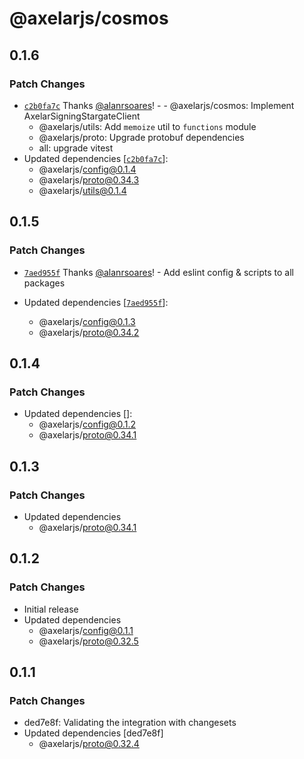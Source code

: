 # @axelarjs/cosmos

## 0.1.6

### Patch Changes

- [`c2b0fa7c`](https://github.com/axelarnetwork/axelarjs/commit/c2b0fa7c3920102a30e3e6d205e5574586c47d98) Thanks [@alanrsoares](https://github.com/alanrsoares)! - - @axelarjs/cosmos: Implement AxelarSigningStargateClient
  - @axelarjs/utils: Add `memoize` util to `functions` module
  - @axelarjs/proto: Upgrade protobuf dependencies
  - all: upgrade vitest
- Updated dependencies [[`c2b0fa7c`](https://github.com/axelarnetwork/axelarjs/commit/c2b0fa7c3920102a30e3e6d205e5574586c47d98)]:
  - @axelarjs/config@0.1.4
  - @axelarjs/proto@0.34.3
  - @axelarjs/utils@0.1.4

## 0.1.5

### Patch Changes

- [`7aed955f`](https://github.com/axelarnetwork/axelarjs/commit/7aed955f4282d10df4e222a402b5701f9b874a88) Thanks [@alanrsoares](https://github.com/alanrsoares)! - Add eslint config & scripts to all packages

- Updated dependencies [[`7aed955f`](https://github.com/axelarnetwork/axelarjs/commit/7aed955f4282d10df4e222a402b5701f9b874a88)]:
  - @axelarjs/config@0.1.3
  - @axelarjs/proto@0.34.2

## 0.1.4

### Patch Changes

- Updated dependencies []:
  - @axelarjs/config@0.1.2
  - @axelarjs/proto@0.34.1

## 0.1.3

### Patch Changes

- Updated dependencies
  - @axelarjs/proto@0.34.1

## 0.1.2

### Patch Changes

- Initial release
- Updated dependencies
  - @axelarjs/config@0.1.1
  - @axelarjs/proto@0.32.5

## 0.1.1

### Patch Changes

- ded7e8f: Validating the integration with changesets
- Updated dependencies [ded7e8f]
  - @axelarjs/proto@0.32.4
